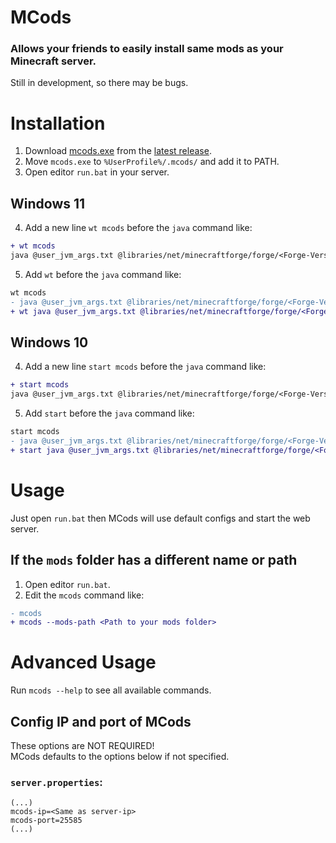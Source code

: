 # MCods
### Allows your friends to easily install same mods as your Minecraft server.
Still in development, so there may be bugs.



# Installation
1. Download [mcods.exe](releases/latest/download/mcods.exe) from the [latest release](releases/latest).
2. Move `mcods.exe` to `%UserProfile%/.mcods/` and add it to PATH.
3. Open editor `run.bat` in your server.

## Windows 11
4. Add a new line `wt mcods` before the `java` command like:
```diff
+ wt mcods
java @user_jvm_args.txt @libraries/net/minecraftforge/forge/<Forge-Version>/win_args.txt %*
```
5. Add `wt` before the `java` command like:
```diff
wt mcods
- java @user_jvm_args.txt @libraries/net/minecraftforge/forge/<Forge-Version>/win_args.txt %*
+ wt java @user_jvm_args.txt @libraries/net/minecraftforge/forge/<Forge-Version>/win_args.txt %*
```

## Windows 10
4. Add a new line `start mcods` before the `java` command like:
```diff
+ start mcods
java @user_jvm_args.txt @libraries/net/minecraftforge/forge/<Forge-Version>/win_args.txt %*
```
5. Add `start` before the `java` command like:
```diff
start mcods
- java @user_jvm_args.txt @libraries/net/minecraftforge/forge/<Forge-Version>/win_args.txt %*
+ start java @user_jvm_args.txt @libraries/net/minecraftforge/forge/<Forge-Version>/win_args.txt %*
```



# Usage
Just open `run.bat` then MCods will use default configs and start the web server.

## If the `mods` folder has a different name or path
1. Open editor `run.bat`.
2. Edit the `mcods` command like:
```diff
- mcods
+ mcods --mods-path <Path to your mods folder>
```



# Advanced Usage
Run `mcods --help` to see all available commands.

## Config IP and port of MCods
These options are NOT REQUIRED!  
MCods defaults to the options below if not specified.
### `server.properties`:
```properties
(...)
mcods-ip=<Same as server-ip>
mcods-port=25585
(...)
```